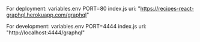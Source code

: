 For deployment:
variables.env
PORT=80 
index.js
uri: "https://recipes-react-graphql.herokuapp.com/graphql"

For development:
variables.env
PORT=4444
index.js
uri: "http://localhost:4444/graphql"

